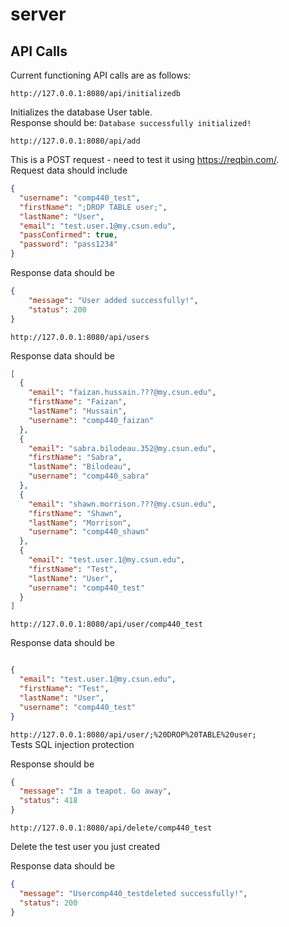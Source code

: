 # server

## API Calls
Current functioning API calls are as follows:

`http://127.0.0.1:8080/api/initializedb`

Initializes the database User table.  
Response should be: `Database successfully initialized!`

`http://127.0.0.1:8080/api/add`

This is a POST request - need to test it using https://reqbin.com/.  
Request data should include  
```json
{
  "username": "comp440_test",
  "firstName": ";DROP TABLE user;",
  "lastName": "User",
  "email": "test.user.1@my.csun.edu",
  "passConfirmed": true,
  "password": "pass1234"
}
```

Response data should be  
```json
{
    "message": "User added successfully!",
    "status": 200
}
```

`http://127.0.0.1:8080/api/users`  

Response data should be  
```json
[
  {
    "email": "faizan.hussain.???@my.csun.edu",
    "firstName": "Faizan",
    "lastName": "Hussain",
    "username": "comp440_faizan"
  },
  {
    "email": "sabra.bilodeau.352@my.csun.edu",
    "firstName": "Sabra",
    "lastName": "Bilodeau",
    "username": "comp440_sabra"
  },
  {
    "email": "shawn.morrison.???@my.csun.edu",
    "firstName": "Shawn",
    "lastName": "Morrison",
    "username": "comp440_shawn"
  },
  {
    "email": "test.user.1@my.csun.edu",
    "firstName": "Test",
    "lastName": "User",
    "username": "comp440_test"
  }
]
```

`http://127.0.0.1:8080/api/user/comp440_test`  

Response data should be  
```json

{
  "email": "test.user.1@my.csun.edu",
  "firstName": "Test",
  "lastName": "User",
  "username": "comp440_test"
}
```

`http://127.0.0.1:8080/api/user/;%20DROP%20TABLE%20user;`  
Tests SQL injection protection

Response should be  
```json
{
  "message": "Im a teapot. Go away",
  "status": 418
}
```

`http://127.0.0.1:8080/api/delete/comp440_test`

Delete the test user you just created

Response data should be   
```json
{
  "message": "Usercomp440_testdeleted successfully!",
  "status": 200
}
```
